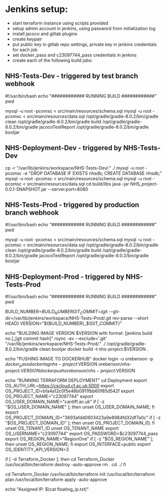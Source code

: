 # Jenkins setup:
- start terraform instance using scripts provided
- setup admin account in jenkins, using password from initialization log
- install jacoco and gitlab plugins
- create keypair 
- put public key in gitlab repo settings, private key in jenkins credentials for each job
- set docker_pass and c23097744_pass credentials in jenkins
- create each of the following build jobs:

## NHS-Tests-Dev - triggered by test branch webhook
#!/usr/bin/bash
echo "############ RUNNING BUILD ############"
pwd

mysql -u root -pcomsc < src/main/resources/schema.sql
mysql -u root -pcomsc < src/main/resources/data.sql
/opt/gradle/gradle-8.0.2/bin/gradle clean
/opt/gradle/gradle-8.0.2/bin/gradle build
/opt/gradle/gradle-8.0.2/bin/gradle jacocoTestReport
/opt/gradle/gradle-8.0.2/bin/gradle bootjar

## NHS-Deployment-Dev - triggered by NHS-Tests-Dev
cp -r "/var/lib/jenkins/workspace/NHS-Tests-Dev/." ./
mysql -u root -pcomsc -e "DROP DATABASE IF EXISTS nhsdb; CREATE DATABASE nhsdb;"
mysql -u root -pcomsc < src/main/resources/schema.sql
mysql -u root -pcomsc < src/main/resources/data.sql
cd build/libs
java -jar NHS_project-0.0.1-SNAPSHOT.jar --server.port=8080

## NHS-Tests-Prod - triggered by production branch webhook
#!/usr/bin/bash
echo "############ RUNNING BUILD ############"
pwd

mysql -u root -pcomsc < src/main/resources/schema.sql
mysql -u root -pcomsc < src/main/resources/data.sql
/opt/gradle/gradle-8.0.2/bin/gradle clean
/opt/gradle/gradle-8.0.2/bin/gradle build
/opt/gradle/gradle-8.0.2/bin/gradle jacocoTestReport
/opt/gradle/gradle-8.0.2/bin/gradle bootjar

## NHS-Deployment-Prod - triggered by NHS-Tests-Prod
#!/usr/bin/bash
echo "############ RUNNING BUILD ############"
pwd

BUILD_NUMBER=${BUILD_NUMBER}
GIT_COMMIT=$(git --git-dir=/var/lib/jenkins/workspace/NHS-Tests-Prod/.git rev-parse --short HEAD)
VERSION="${BUILD_NUMBER}_${GIT_COMMIT}"

echo "BUILDING IMAGE VERSION $VERSION with format: [jenkins build no.]_[git commit hash]"
rsync -av --exclude='.git' "/var/lib/jenkins/workspace/NHS-Tests-Prod/." ./
/opt/gradle/gradle-8.0.2/bin/gradle clean bootjar
docker build -t nhs-project:$VERSION .

echo "PUSHING IMAGE TO DOCKERHUB"
docker login -u orebenson -p $docker_pass
docker tag nhs-project:$VERSION orebenson/nhs-project:$VERSION
docker push orebenson/nhs-project:$VERSION

echo "RUNNING TERRAFORM DEPLOYMENT"
cd Deployment
export OS_AUTH_URL=https://cscloud.cf.ac.uk:5000
export OS_PROJECT_ID=bfa4a12c0f5e48b0911fbb60f85d542f
export OS_PROJECT_NAME="c23097744"
export OS_USER_DOMAIN_NAME="cardiff.ac.uk"
if [ -z "$OS_USER_DOMAIN_NAME" ]; then unset OS_USER_DOMAIN_NAME; fi
export OS_PROJECT_DOMAIN_ID="3693afdd0603423a9e8984fd32df7a0c"
if [ -z "$OS_PROJECT_DOMAIN_ID" ]; then unset OS_PROJECT_DOMAIN_ID; fi
unset OS_TENANT_ID
unset OS_TENANT_NAME
export OS_USERNAME="c23097744"
export OS_PASSWORD=$c23097744_pass
export OS_REGION_NAME="RegionOne"
if [ -z "$OS_REGION_NAME" ]; then unset OS_REGION_NAME; fi
export OS_INTERFACE=public
export OS_IDENTITY_API_VERSION=3

if [ -d Terraform_Docker ]; then
cd Terraform_Docker
/usr/local/bin/terraform destroy -auto-approve
rm *.*
cd ../
fi

cd Terraform_Docker
/usr/local/bin/terraform init
/usr/local/bin/terraform plan
/usr/local/bin/terraform apply -auto-approve

echo "Assigned IP: $(cat floating_ip.txt)"
